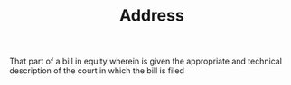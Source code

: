 ---
title: Address
letter: A
permalink: "/definitions/address.html"
body: That part of a bill in equity wherein is given the appropriate and technical
  description of the court in which the bill is filed
published_at: '2018-07-07'
layout: post
---